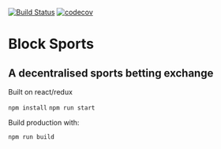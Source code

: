 [![Build Status](http://circleci-badges-max.herokuapp.com/img/blocksports/block-sports-web/master?token=6160d66ed7985e4938b907ea1bd75f67d067910d)](https://circleci.com/gh/blocksports/block-sports-web/tree/master) [![codecov](https://codecov.io/gh/blocksports/block-sports-web/branch/master/graph/badge.svg?token=SKUxa1qBBN)](https://codecov.io/gh/blocksports/block-sports-web)

# Block Sports
## A decentralised sports betting exchange

Built on react/redux

`npm install`
`npm run start`

Build production with:

`npm run build`
